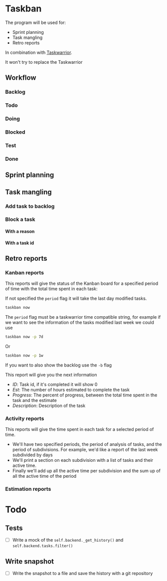 # Taskban

The program will be used for:
* Sprint planning
* Task mangling
* Retro reports

In combination with [Taskwarrior](taskwarrior.org).

It won't try to replace the Taskwarrior

## Workflow

### Backlog

### Todo

### Doing

### Blocked

### Test

### Done

## Sprint planning

## Task mangling

### Add task to backlog

### Block a task

#### With a reason
#### With a task id

###

## Retro reports

### Kanban reports
This reports will give the status of the Kanban board for a specified period of
time with the total time spent in each task:

If not specified the `period` flag it will take the last day modified tasks.

```bash
taskban now
```

The `period` flag must be a taskwarrior time compatible string, for example if
we want to see the information of the tasks modified last week we could use

```bash
taskban now -p 7d
```
Or
```bash
taskban now -p 1w
```

If you want to also show the backlog use the `-b` flag

This report will give you the next information
* *ID*: Task id, if it's completed it will show 0
* *Est*: The number of hours estimated to complete the task
* *Progress*: The percent of progress, between the total time spent in the task
  and the estimate
* *Description*: Description of the task

### Activity reports
This reports will give the time spent in each task for a selected period of
time.

* We'll have two specified periods, the period of analysis of tasks, and the
  period of subdivisions. For example, we'd like a report of the last week
  subdivided by days
* We'll print a section on each subdivision with a list of tasks and their
  active time.
* Finally we'll add up all the active time per subdivision and the sum up of all
  the active time of the period

### Estimation reports

# Todo

## Tests
* [ ] Write a mock of the `self.backend._get_history()` and
  `self.backend.tasks.filter()`

## Write snapshot
* [ ] Write the snapshot to a file and save the history with a git repository
